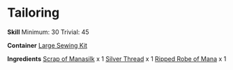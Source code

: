 <!-- TITLE: Manasilk Robe -->
<!-- SUBTITLE: A fine robe woven from manasilk -->

# Tailoring
**Skill**
Minimum: 30
Trivial: 45

**Container**
[Large Sewing Kit](large-sewing-kit)

**Ingredients**
[Scrap of Manasilk](scrap-of-manasilk) x 1
[Silver Thread](silver-thread) x 1
[Ripped Robe of Mana](ripped-robe-of-mana) x 1